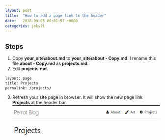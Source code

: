 ```yaml
---
layout: post
title:  "How to add a page link to the header"
date:   2018-09-05 00:01:57 +0800
categories: jekyll
---
```

## Steps
1. Copy **your_site\about.md** to **your_site\about - Copy.md**. I rename this file **about - Copy.md** as **projects.md**.
2. Edit **projects.md**.
```
layout: page
title: Projects
permalink: /projects/
```
3. Refresh your site page in browser. It will show the new page link **Projects** at the header bar.
![projects-page](/assets/projects-page.PNG)
